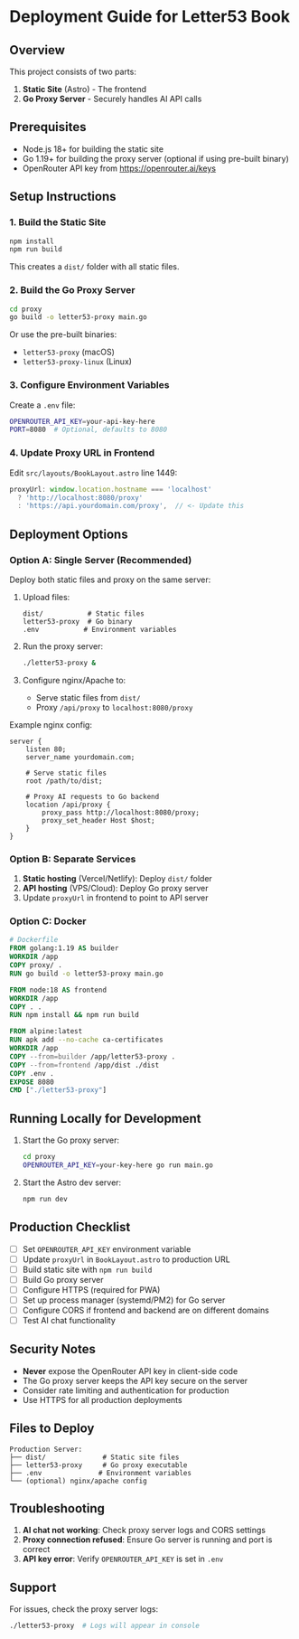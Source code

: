 # Deployment Guide for Letter53 Book

## Overview
This project consists of two parts:
1. **Static Site** (Astro) - The frontend
2. **Go Proxy Server** - Securely handles AI API calls

## Prerequisites
- Node.js 18+ for building the static site
- Go 1.19+ for building the proxy server (optional if using pre-built binary)
- OpenRouter API key from https://openrouter.ai/keys

## Setup Instructions

### 1. Build the Static Site
```bash
npm install
npm run build
```
This creates a `dist/` folder with all static files.

### 2. Build the Go Proxy Server
```bash
cd proxy
go build -o letter53-proxy main.go
```
Or use the pre-built binaries:
- `letter53-proxy` (macOS)
- `letter53-proxy-linux` (Linux)

### 3. Configure Environment Variables
Create a `.env` file:
```bash
OPENROUTER_API_KEY=your-api-key-here
PORT=8080  # Optional, defaults to 8080
```

### 4. Update Proxy URL in Frontend
Edit `src/layouts/BookLayout.astro` line 1449:
```javascript
proxyUrl: window.location.hostname === 'localhost' 
  ? 'http://localhost:8080/proxy'  
  : 'https://api.yourdomain.com/proxy',  // <- Update this
```

## Deployment Options

### Option A: Single Server (Recommended)
Deploy both static files and proxy on the same server:

1. Upload files:
   ```
   dist/           # Static files
   letter53-proxy  # Go binary
   .env           # Environment variables
   ```

2. Run the proxy server:
   ```bash
   ./letter53-proxy &
   ```

3. Configure nginx/Apache to:
   - Serve static files from `dist/`
   - Proxy `/api/proxy` to `localhost:8080/proxy`

Example nginx config:
```nginx
server {
    listen 80;
    server_name yourdomain.com;
    
    # Serve static files
    root /path/to/dist;
    
    # Proxy AI requests to Go backend
    location /api/proxy {
        proxy_pass http://localhost:8080/proxy;
        proxy_set_header Host $host;
    }
}
```

### Option B: Separate Services
1. **Static hosting** (Vercel/Netlify): Deploy `dist/` folder
2. **API hosting** (VPS/Cloud): Deploy Go proxy server
3. Update `proxyUrl` in frontend to point to API server

### Option C: Docker
```dockerfile
# Dockerfile
FROM golang:1.19 AS builder
WORKDIR /app
COPY proxy/ .
RUN go build -o letter53-proxy main.go

FROM node:18 AS frontend
WORKDIR /app
COPY . .
RUN npm install && npm run build

FROM alpine:latest
RUN apk add --no-cache ca-certificates
WORKDIR /app
COPY --from=builder /app/letter53-proxy .
COPY --from=frontend /app/dist ./dist
COPY .env .
EXPOSE 8080
CMD ["./letter53-proxy"]
```

## Running Locally for Development

1. Start the Go proxy server:
   ```bash
   cd proxy
   OPENROUTER_API_KEY=your-key-here go run main.go
   ```

2. Start the Astro dev server:
   ```bash
   npm run dev
   ```

## Production Checklist

- [ ] Set `OPENROUTER_API_KEY` environment variable
- [ ] Update `proxyUrl` in `BookLayout.astro` to production URL
- [ ] Build static site with `npm run build`
- [ ] Build Go proxy server
- [ ] Configure HTTPS (required for PWA)
- [ ] Set up process manager (systemd/PM2) for Go server
- [ ] Configure CORS if frontend and backend are on different domains
- [ ] Test AI chat functionality

## Security Notes

- **Never** expose the OpenRouter API key in client-side code
- The Go proxy server keeps the API key secure on the server
- Consider rate limiting and authentication for production
- Use HTTPS for all production deployments

## Files to Deploy

```
Production Server:
├── dist/              # Static site files
├── letter53-proxy     # Go proxy executable  
├── .env              # Environment variables
└── (optional) nginx/apache config
```

## Troubleshooting

1. **AI chat not working**: Check proxy server logs and CORS settings
2. **Proxy connection refused**: Ensure Go server is running and port is correct
3. **API key error**: Verify `OPENROUTER_API_KEY` is set in `.env`

## Support

For issues, check the proxy server logs:
```bash
./letter53-proxy  # Logs will appear in console
```
